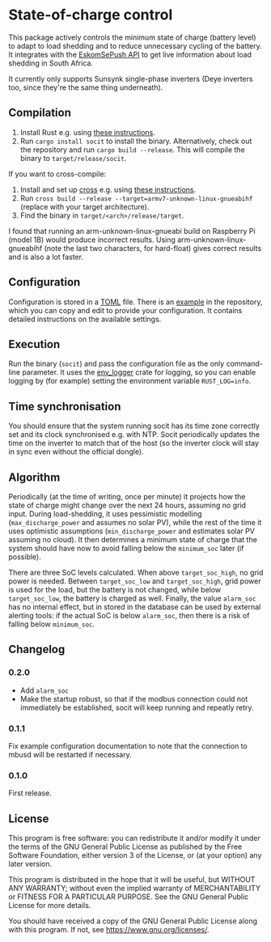 # State-of-charge control

This package actively controls the minimum state of charge (battery level) to
adapt to load shedding and to reduce unnecessary cycling of the battery. It
integrates with the [EskomSePush API](https://eskomsepush.gumroad.com/l/api)
to get live information about load shedding in South Africa.

It currently only supports Sunsynk single-phase inverters (Deye inverters too,
since they're the same thing underneath).

## Compilation

1. Install Rust e.g. using [these instructions](https://www.rust-lang.org/learn/get-started).
2. Run `cargo install socit` to install the binary. Alternatively,
   check out the repository and run `cargo build --release`. This will compile
   the binary to `target/release/socit`.

If you want to cross-compile:

1. Install and set up [cross](https://github.com/cross-rs/cross) e.g. using
   [these
   instructions](https://github.com/cross-rs/cross/wiki/Getting-Started).
2. Run `cross build --release --target=armv7-unknown-linux-gnueabihf` (replace
   with your target architecture).
3. Find the binary in `target/<arch>/release/target`.

I found that running an arm-unknown-linux-gnueabi build on Raspberry Pi
(model 1B) would produce incorrect results. Using arm-unknown-linux-gnueabihf
(note the last two characters, for hard-float) gives correct results and is
also a lot faster.

## Configuration

Configuration is stored in a [TOML](https://toml.io/) file. There is an
[example](socit.toml.example) in the repository, which you can copy and edit to
provide your configuration. It contains detailed instructions on the available
settings.

## Execution

Run the binary (`socit`) and pass the configuration file as the only
command-line parameter. It uses the
[env_logger](https://docs.rs/env_logger/latest/env_logger/) crate for logging,
so you can enable logging by (for example) setting the environment variable
`RUST_LOG=info`.

## Time synchronisation

You should ensure that the system running socit has its time zone correctly
set and its clock synchronised e.g. with NTP. Socit periodically updates the
time on the inverter to match that of the host (so the inverter clock will
stay in sync even without the official dongle).

## Algorithm

Periodically (at the time of writing, once per minute) it projects how the
state of charge might change over the next 24 hours, assuming no grid input.
During load-shedding, it uses pessimistic modelling (`max_discharge_power` and
assumes no solar PV), while the rest of the time it uses optimistic
assumptions (`min_discharge_power` and estimates solar PV assuming no cloud).
It then determines a minimum state of charge that the system should have now
to avoid falling below the `minimum_soc` later (if possible).

There are three SoC levels calculated. When above `target_soc_high`, no grid
power is needed. Between `target_soc_low` and `target_soc_high`, grid power
is used for the load, but the battery is not changed, while below
`target_soc_low`, the battery is charged as well. Finally, the value
`alarm_soc` has no internal effect, but in stored in the database can be used
by external alerting tools: if the actual SoC is below `alarm_soc`, then there
is a risk of falling below `minimum_soc`.

## Changelog

### 0.2.0

- Add `alarm_soc`
- Make the startup robust, so that if the modbus connection could not
  immediately be established, socit will keep running and repeatly retry.

### 0.1.1

Fix example configuration documentation to note that the connection to mbusd
will be restarted if necessary.

### 0.1.0

First release.

## License

This program is free software: you can redistribute it and/or modify it
under the terms of the GNU General Public License as published by the Free
Software Foundation, either version 3 of the License, or (at your option)
any later version.

This program is distributed in the hope that it will be useful, but WITHOUT
ANY WARRANTY; without even the implied warranty of MERCHANTABILITY or
FITNESS FOR A PARTICULAR PURPOSE. See the GNU General Public License for
more details.

You should have received a copy of the GNU General Public License along
with this program. If not, see <https://www.gnu.org/licenses/>.
